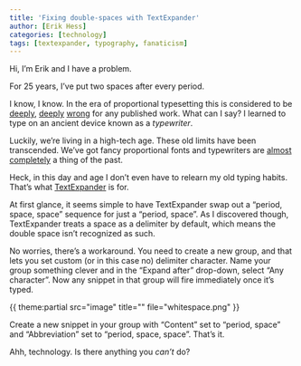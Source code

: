 ```yaml
---
title: 'Fixing double-spaces with TextExpander'
author: [Erik Hess]
categories: [technology]
tags: [textexpander, typography, fanaticism]
---
```

Hi, I’m Erik and I have a problem.

For 25 years, I’ve put two spaces after every period. 

I know, I know. In the era of proportional typesetting this is considered to be [deeply][1], [deeply][2] [wrong][3] for any published work. What can I say? I learned to type on an ancient device known as a _typewriter_.

   [1]: http://blog.apastyle.org/apastyle/2009/07/on-two-spaces-following-a-period.html
   [2]: http://www.chicagomanualofstyle.org/CMS_FAQ/OneSpaceorTwo/OneSpaceorTwo03.html
   [3]: http://www.slate.com/articles/technology/technology/2011/01/space_invaders.html

Luckily, we’re living in a high-tech age. These old limits have been transcended. We’ve got fancy proportional fonts and typewriters are [almost][4] [completely][5] a thing of the past. 

   [4]: http://www.usbtypewriter.com/
   [5]: http://dvice.com/archives/2012/08/typewriter-ipad.php

Heck, in this day and age I don’t even have to relearn my old typing habits. That’s what [TextExpander](http://www.smilesoftware.com/TextExpander/index.html) is for.

At first glance, it seems simple to have TextExpander swap out a “period, space, space” sequence for just a “period, space”. As I discovered though, TextExpander treats a space as a delimiter by default, which means the double space isn’t recognized as such.

No worries, there’s a workaround. You need to create a new group, and that lets you set custom (or in this case no) delimiter character. Name your group something clever and in the “Expand after” drop-down, select “Any character”. Now any snippet in that group will fire immediately once it’s typed.

{{ theme:partial src="image" title="" file="whitespace.png" }}

Create a new snippet in your group with “Content” set to “period, space” and “Abbreviation” set to “period, space, space”. That’s it.

Ahh, technology. Is there anything you _can’t_ do?